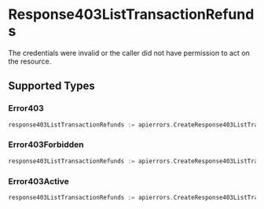 # Response403ListTransactionRefunds

The credentials were invalid or the caller did not have permission to act on the resource.


## Supported Types

### Error403

```go
response403ListTransactionRefunds := apierrors.CreateResponse403ListTransactionRefundsError403(components.Error403{/* values here */})
```

### Error403Forbidden

```go
response403ListTransactionRefunds := apierrors.CreateResponse403ListTransactionRefundsError403Forbidden(components.Error403Forbidden{/* values here */})
```

### Error403Active

```go
response403ListTransactionRefunds := apierrors.CreateResponse403ListTransactionRefundsError403Active(components.Error403Active{/* values here */})
```

